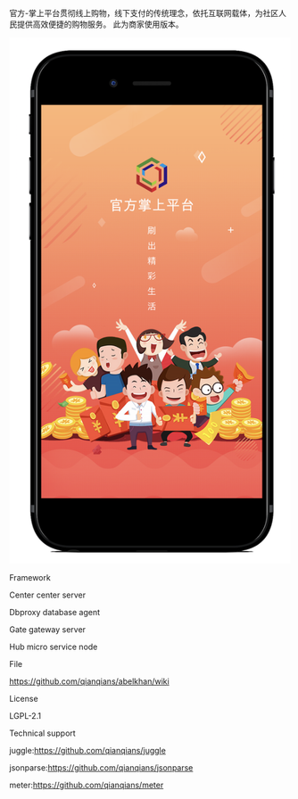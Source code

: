 官方-掌上平台贯彻线上购物，线下支付的传统理念，依托互联网载体，为社区人民提供高效便捷的购物服务。
此为商家使用版本。

![image](https://github.com/shop-platform/business/blob/master/app.png)

Framework

Center center server

Dbproxy database agent

Gate gateway server

Hub micro service node

File

https://github.com/qianqians/abelkhan/wiki

License

LGPL-2.1

Technical support

juggle:https://github.com/qianqians/juggle

jsonparse:https://github.com/qianqians/jsonparse

meter:https://github.com/qianqians/meter
